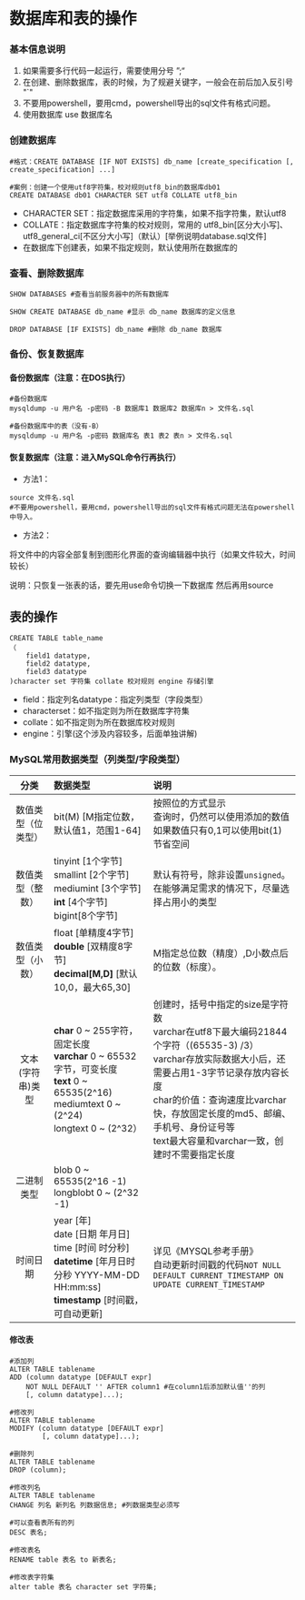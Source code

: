 # 数据库和表的操作

### 基本信息说明

1. 如果需要多行代码一起运行，需要使用分号 ”;“
2. 在创建、删除数据库，表的时候，为了规避关键字，一般会在前后加入反引号 "`"
3. 不要用powershell，要用cmd，powershell导出的sql文件有格式问题。
4. 使用数据库 use 数据库名

### 创建数据库

```mysql
#格式：CREATE DATABASE [IF NOT EXISTS] db_name [create_specification [, create_specification] ...]

#案例：创建一个使用utf8字符集，校对规则utf8_bin的数据库db01
CREATE DATABASE db01 CHARACTER SET utf8 COLLATE utf8_bin
```



* CHARACTER SET：指定数据库采用的字符集，如果不指字符集，默认utf8
* COLLATE：指定数据库字符集的校对规则，常用的 utf8_bin[区分大小写]、utf8_general_ci[不区分大小写]（默认）[举例说明database.sql文件]
* 在数据库下创建表，如果不指定规则，默认使用所在数据库的



### 查看、删除数据库

```mysql
SHOW DATABASES #查看当前服务器中的所有数据库

SHOW CREATE DATABASE db_name #显示 db_name 数据库的定义信息

DROP DATABASE [IF EXISTS] db_name #删除 db_name 数据库
```



### 备份、恢复数据库

#### 备份数据库（注意：在DOS执行）

```mysql
#备份数据库
mysqldump -u 用户名 -p密码 -B 数据库1 数据库2 数据库n > 文件名.sql

#备份数据库中的表（没有-B）
mysqldump -u 用户名 -p密码 数据库名 表1 表2 表n > 文件名.sql
```



#### 恢复数据库（注意：进入MySQL命令行再执行）

* 方法1：

```mysql
source 文件名.sql
#不要用powershell，要用cmd，powershell导出的sql文件有格式问题无法在powershell中导入。
```

* 方法2：

​     将文件中的内容全部复制到图形化界面的查询编辑器中执行（如果文件较大，时间较长）

说明：只恢复一张表的话，要先用use命令切换一下数据库 然后再用source



## 表的操作

```mysql
CREATE TABLE table_name
（
	field1 datatype,
	field2 datatype,
	field3 datatype
)character set 字符集 collate 校对规则 engine 存储引擎
```

* field：指定列名datatype：指定列类型（字段类型）
* characterset：如不指定则为所在数据库字符集
* collate：如不指定则为所在数据库校对规则
* engine：引擎(这个涉及内容较多，后面单独讲解)





### MySQL常用数据类型（列类型/字段类型）

|        分类        | 数据类型                                                     | 说明                                                         |
| :----------------: | :----------------------------------------------------------- | :----------------------------------------------------------- |
| 数值类型（位类型） | bit(M) [M指定位数，默认值1，范围1-64]                        | 按照位的方式显示<br/>查询时，仍然可以使用添加的数值<br/>如果数值只有0,1可以使用bit(1)节省空间 |
|  数值类型（整数）  | tinyint [1个字节]<br/>smallint [2个字节]<br/>mediumint [3个字节]<br/>**int** [4个字节]<br/>bigint[8个字节]<br/> | 默认有符号，除非设置```unsigned```。<br/>在能够满足需求的情况下，尽量选择占用小的类型 |
|  数值类型（小数）  | float [单精度4字节]<br/>**double** [双精度8字节]<br/>**decimal[M,D]** [默认10,0，最大65,30] | M指定总位数（精度）,D小数点后的位数（标度）。                |
|  文本(字符串)类型  | **char** 0 ~ 255字符，固定长度<br/>**varchar** 0 ~ 65532字节，可变长度<br/>**text** 0 ~ 65535(2^16)<br/>mediumtext 0 ~ (2^24)<br/>longtext 0 ~ (2^32） | 创建时，括号中指定的size是字符数<br/>varchar在utf8下最大编码21844个字符（(65535-3) /3）<br/>varchar存放实际数据大小后，还需要占用1-3字节记录存放内容长度<br/>char的价值：查询速度比varchar快，存放固定长度的md5、邮编、手机号、身份证号等<br/>text最大容量和varchar一致，创建时不需要指定长度 |
|     二进制类型     | blob 0 ~ 65535(2^16 -1)<br/>longblobt 0 ~ (2^32 -1)          |                                                              |
|      时间日期      | year [年]<br/>date [日期 年月日]<br/>time [时间 时分秒]<br/>**datetime** [年月日时分秒 YYYY-MM-DD HH:mm:ss]<br/>**timestamp** [时间戳，可自动更新] | 详见《MYSQL参考手册》<br/>自动更新时间戳的代码```NOT NULL DEFAULT CURRENT_TIMESTAMP ON UPDATE CURRENT_TIMESTAMP``` |



#### 修改表

```mysql
#添加列
ALTER TABLE tablename
ADD (column datatype [DEFAULT expr] 
    NOT NULL DEFAULT '' AFTER column1 #在column1后添加默认值''的列
	[, column datatype]...);
	
#修改列
ALTER TABLE tablename
MODIFY (column datatype [DEFAULT expr]
		[, column datatype]...);

#删除列
ALTER TABLE tablename
DROP (column);

#修改列名
ALTER TABLE tablename
CHANGE 列名 新列名 列数据信息; #列数据类型必须写

#可以查看表所有的列
DESC 表名; 

#修改表名
RENAME table 表名 to 新表名;

#修改表字符集
alter table 表名 character set 字符集;
```

